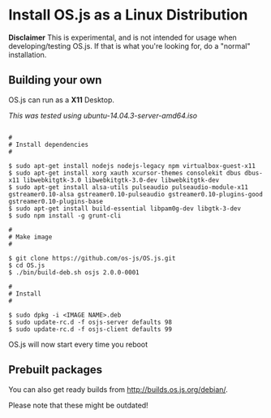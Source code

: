 # Install OS.js as a Linux Distribution

**Disclaimer** This is experimental, and is not intended for usage when developing/testing OS.js. If that is what you're looking for, do a "normal" installation.

## Building your own

OS.js can run as a **X11** Desktop.

*This was tested using ubuntu-14.04.3-server-amd64.iso*

``` Shell

#
# Install dependencies
#

$ sudo apt-get install nodejs nodejs-legacy npm virtualbox-guest-x11
$ sudo apt-get install xorg xauth xcursor-themes consolekit dbus dbus-x11 libwebkitgtk-3.0 libwebkitgtk-3.0-dev libwebkitgtk-dev 
$ sudo apt-get install alsa-utils pulseaudio pulseaudio-module-x11 gstreamer0.10-alsa gstreamer0.10-pulseaudio gstreamer0.10-plugins-good gstreamer0.10-plugins-base
$ sudo apt-get install build-essential libpam0g-dev libgtk-3-dev
$ sudo npm install -g grunt-cli

#
# Make image
#

$ git clone https://github.com/os-js/OS.js.git
$ cd OS.js
$ ./bin/build-deb.sh osjs 2.0.0-0001

#
# Install
#

$ sudo dpkg -i <IMAGE NAME>.deb
$ sudo update-rc.d -f osjs-server defaults 98
$ sudo update-rc.d -f osjs-client defaults 99

```

OS.js will now start every time you reboot

## Prebuilt packages

You can also get ready builds from http://builds.os.js.org/debian/.

Please note that these might be outdated!
